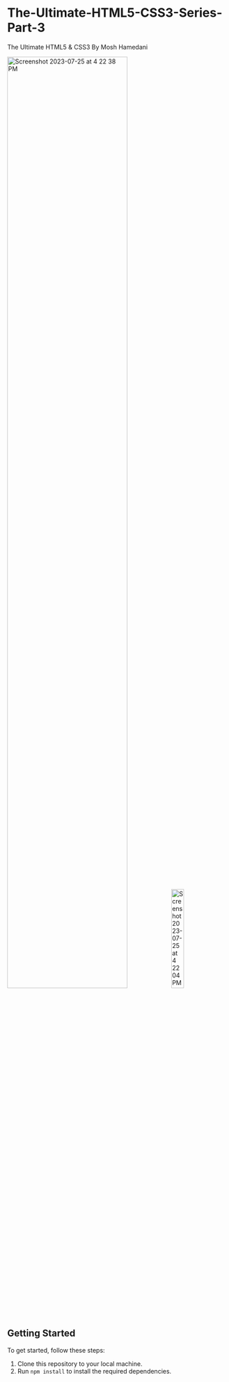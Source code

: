 # The-Ultimate-HTML5-CSS3-Series-Part-3
The Ultimate HTML5 &amp; CSS3 By Mosh Hamedani

<p float=left>
<img width="74%" alt="Screenshot 2023-07-25 at 4 22 38 PM" src="https://github.com/AungPhyoThant224/The-Ultimate-HTML5-CSS3-Series-Part-3/assets/64633485/28286011-e04d-40c2-8d11-e24d4c5c04cd">
<img width="24.1%" alt="Screenshot 2023-07-25 at 4 22 04 PM" src="https://github.com/AungPhyoThant224/The-Ultimate-HTML5-CSS3-Series-Part-3/assets/64633485/f979e7ad-c656-424c-86fb-6f8435097ba3">
</p>

## Getting Started

To get started, follow these steps:

1. Clone this repository to your local machine.
2. Run `npm install` to install the required dependencies.
